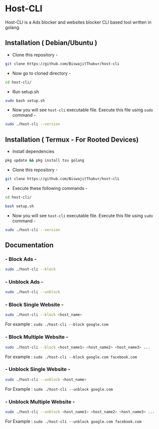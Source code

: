 
# Host-CLI
Host-CLI is a Ads blocker and websites blocker CLI based tool written in golang.

## Installation ( Debian/Ubuntu )

* Clone this repository -

```bash
git clone https://github.com/BiswajitThakur/host-cli

```
* Now go to cloned directory -

```bash
cd host-cli/
```

* Run setup.sh
```bash
sudo bash setup.sh
```

* Now you will see `host-cli` executable file. Execute this file using `sudo` command -
```bash
sudo ./host-cli --version
```

## Installation ( Termux - For Rooted Devices)
* Install dependencies
```bash
pkg update && pkg install tsu golang
```
* Clone this repository -

```bash
git clone https://github.com/BiswajitThakur/host-cli

```

* Execute these following commands -

```bash
cd host-cli/
```
```bash
bash setup.sh
```

* Now you will see `host-cli` executable file. Execute this file using `sudo` command -
```bash
sudo ./host-cli --version
```

## Documentation

### - Block Ads -
```bash
sudo ./host-cli --block
```

### - Unblock Ads -
```bash
sudo ./host-cli --unblock
```

### - Block Single Website -
```bash
sudo ./host-cli --block <host_name>
```
For example : `sudo ./host-cli --block google.com`

### - Block Multiple Website -
```bash
sudo ./host-cli --block <host_name1> <host_name2> <host_name3> ...
```
For example : `sudo ./host-cli --block google.com facebook.com`

### - Unblock Single Website -
```bash
sudo ./host-cli --unblock <host_name>
```
For Example : `sudo ./host-cli --unblock google.com`

### - Unblock Multiple Website -
```bash
sudo ./host-cli --unblock <host_name1> <host_name2> <host_name3> ...
```
For Example : `sudo ./host-cli --unblock google.com facebook.com`
